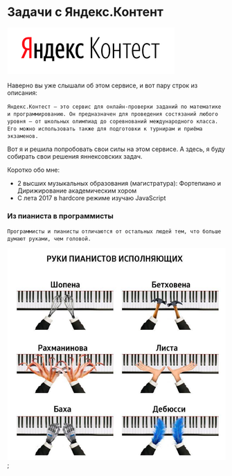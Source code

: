 Задачи с Яндекс.Контент
===

![Лого Яндекс.Контент](./res/yandexcontest.png)

Наверно вы уже слышали об этом сервисе, и вот пару строк из описания: 

`Яндекс.Контест — это сервис для онлайн-проверки заданий по математике и программированию. Он предназначен для проведения состязаний любого уровня — от школьных олимпиад до соревнований международного класса. Его можно использовать также для подготовки к турнирам и приёма экзаменов.`

Вот я и решила попробовать свои силы на этом сервисе. 
А здесь, я буду собирать свои решения яннексовских задач.

Коротко обо мне:
- 2 высших музыкальных образования (магистратура): Фортепиано и Дирижирование академическим хором
- С лета 2017 в hardcore режиме изучаю JavaScript 


### Из пианиста в программисты 

`Программисты и пианисты отличаются от остальных людей тем,
что больше думают руками, чем головой.`

![Руки пианиста](./res/hands-of-pianist.jpg);

